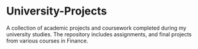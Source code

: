 # University-Projects
A collection of academic projects and coursework completed during my university studies. The repository includes assignments,  and final projects from various courses in Finance.
